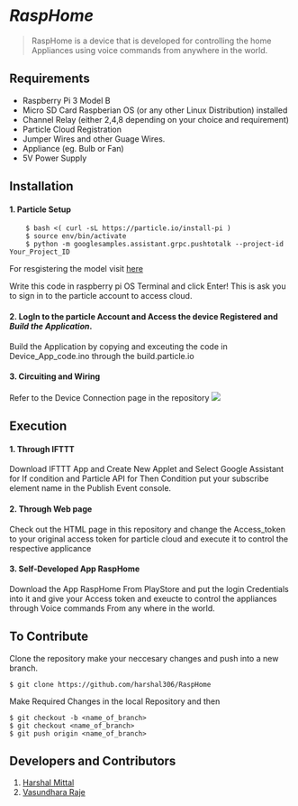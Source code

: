 # *RaspHome*
> RaspHome is a device that is developed for controlling the home Appliances using voice commands from anywhere in the world.

## Requirements

* Raspberry Pi 3 Model B
* Micro SD Card Raspberian OS (or any other Linux Distribution) installed
* Channel Relay (either 2,4,8 depending on your choice and requirement)
* Particle Cloud Registration
* Jumper Wires and other Guage Wires.
* Appliance (eg. Bulb or Fan)
* 5V Power Supply

## Installation

#### 1. Particle Setup

```
    $ bash <( curl -sL https://particle.io/install-pi ) 
    $ source env/bin/activate
    $ python -m googlesamples.assistant.grpc.pushtotalk --project-id Your_Project_ID
```
For resgistering the model visit [here](console.actions.google.com)
<p> Write this code in raspberry pi OS Terminal and click Enter!
This is ask you to sign in to the particle account to access cloud.<p>

#### 2. LogIn to the particle Account and Access the device Registered and *Build the Application*.

<p>  Build the Application by copying and exceuting the code in Device_App_code.ino through the build.particle.io <p>
  
#### 3. Circuiting and Wiring

Refer to the Device Connection page in the repository ![](https://www.iotgadgets.com/wp-content/uploads/2018/02/GoogleAI_Pi-1068x759.png)
  
## Execution

#### 1. Through IFTTT

<p> Download IFTTT App and Create New Applet and Select Google Assistant for If condition and Particle API for Then Condition
  put your subscribe element name in the Publish Event console. <p>

#### 2. Through Web page

<p> Check out the HTML page in this repository and change the Access_token to your original access token for particle cloud and execute it to control the respective applicance <p>
  
#### 3. Self-Developed App RaspHome

<p> Download the App RaspHome From PlayStore and put the login Credentials into it and give your Access token and exeucte to control the appliances through Voice commands From any where in the world.
  
## To Contribute

Clone the repository make your neccesary changes and push into a new branch.
```
$ git clone https://github.com/harshal306/RaspHome
```
Make Required Changes in the local Repository and then
```
$ git checkout -b <name_of_branch>
$ git checkout <name_of_branch>
$ git push origin <name_of_branch>
```

## Developers and Contributors

1. [Harshal Mittal](www.linkedin.com/in/harshal306)
2. [Vasundhara Raje](https://www.linkedin.com/in/vasundhara-raje-237a4914b/)
